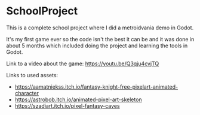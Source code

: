 # SchoolProject
This is a complete school project where I did a metroidvania demo in Godot.

It's my first game ever so the code isn't the best it can be and it was done in about 5 months which included doing the project and learning the tools in Godot.

Link to a video about the game: https://youtu.be/Q3qju4cvjTQ

Links to used assets:
- https://aamatniekss.itch.io/fantasy-knight-free-pixelart-animated-character
- https://astrobob.itch.io/animated-pixel-art-skeleton
- https://szadiart.itch.io/pixel-fantasy-caves
